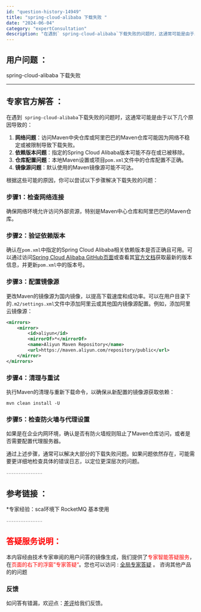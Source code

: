 ```yaml
---
id: "question-history-14949"
title: "spring-cloud-alibaba 下载失败 "
date: "2024-06-04"
category: "expertConsultation"
description: "在遇到` spring-cloud-alibaba`下载失败的问题时，这通常可能是由于以下几个原因导致的：1. **网络问题**：访问Maven中央仓库或阿里巴巴的Maven仓库可能因为网络不稳定或被限制导致下载失败。2. **依赖版本问题**：指定"
---
```


## 用户问题 ： 
 spring-cloud-alibaba 下载失败  

---------------
## 专家官方解答 ：

在遇到` spring-cloud-alibaba`下载失败的问题时，这通常可能是由于以下几个原因导致的：

1. **网络问题**：访问Maven中央仓库或阿里巴巴的Maven仓库可能因为网络不稳定或被限制导致下载失败。
2. **依赖版本问题**：指定的Spring Cloud Alibaba版本可能不存在或已被移除。
3. **仓库配置问题**：本地Maven设置或项目`pom.xml`文件中的仓库配置不正确。
4. **镜像源问题**：默认使用的Maven镜像源可能不可达。

根据这些可能的原因，你可以尝试以下步骤解决下载失败的问题：

### 步骤1：检查网络连接
确保网络环境允许访问外部资源，特别是Maven中心仓库和阿里巴巴的Maven仓库。

### 步骤2：验证依赖版本
确认在`pom.xml`中指定的Spring Cloud Alibaba相关依赖版本是否正确且可用。可以通过访问[Spring Cloud Alibaba GitHub页面](https://github.com/alibaba/spring-cloud-alibaba)或查看其[官方文档](https://spring-cloud-alibaba.github.io/)获取最新的版本信息，并更新`pom.xml`中的版本号。

### 步骤3：配置镜像源
更改Maven的镜像源为国内镜像，以提高下载速度和成功率。可以在用户目录下的`.m2/settings.xml`文件中添加阿里云或其他国内镜像源配置。例如，添加阿里云镜像源：

```xml
<mirrors>
    <mirror>
        <id>aliyun</id>
        <mirrorOf>*</mirrorOf>
        <name>Aliyun Maven Repository</name>
        <url>https://maven.aliyun.com/repository/public</url>
    </mirror>
</mirrors>
```

### 步骤4：清理与重试
执行Maven的清理与重新下载命令，以确保从新配置的镜像源获取依赖：

```shell
mvn clean install -U
```

### 步骤5：检查防火墙与代理设置
如果是在企业内网环境，确认是否有防火墙规则阻止了Maven仓库访问，或者是否需要配置代理服务器。

通过上述步骤，通常可以解决大部分的下载失败问题。如果问题依然存在，可能需要更详细地检查具体的错误日志，以定位更深层次的问题。


<font color="#949494">---------------</font> 


## 参考链接 ：

*专家经验：sca环境下 RocketMQ 基本使用 


 <font color="#949494">---------------</font> 
 


## <font color="#FF0000">答疑服务说明：</font> 

本内容经由技术专家审阅的用户问答的镜像生成，我们提供了<font color="#FF0000">专家智能答疑服务</font>，在<font color="#FF0000">页面的右下的浮窗”专家答疑“</font>。您也可以访问 : [全局专家答疑](https://opensource.alibaba.com/chatBot) 。 咨询其他产品的的问题

### 反馈
如问答有错漏，欢迎点：[差评](https://ai.nacos.io/user/feedbackByEnhancerGradePOJOID?enhancerGradePOJOId=14950)给我们反馈。
